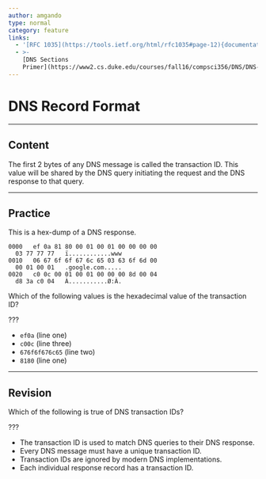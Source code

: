 ```yaml
---
author: amgando
type: normal
category: feature
links:
  - '[RFC 1035](https://tools.ietf.org/html/rfc1035#page-12){documentation}'
  - >-
    [DNS Sections
    Primer](https://www2.cs.duke.edu/courses/fall16/compsci356/DNS/DNS-primer.pdf){article}
---
```


# DNS Record Format


---

## Content

The first 2 bytes of any DNS message is
called the transaction ID. This value will
be shared by the DNS query initiating the
request and the DNS response to that query.


---

## Practice

This is a hex-dump of a DNS response.

```plain-text
0000   ef 0a 81 80 00 01 00 01 00 00 00 00
  03 77 77 77   ï............www
0010   06 67 6f 6f 67 6c 65 03 63 6f 6d 00
  00 01 00 01   .google.com.....
0020   c0 0c 00 01 00 01 00 00 00 8d 00 04
  d8 3a c0 04   À...........Ø:À.
```

Which of the following values is the
  hexadecimal value of the transaction ID?

???

* `ef0a` (line one)
* `c00c` (line three)
* `676f6f676c65` (line two)
* `8180` (line one)


---

## Revision

Which of the following is true of DNS
  transaction IDs?

???

* The transaction ID is used to match DNS
  queries to their DNS response.
* Every DNS message must have a unique
  transaction ID.
* Transaction IDs are ignored by modern DNS
  implementations.
* Each individual response record has a
  transaction ID.
